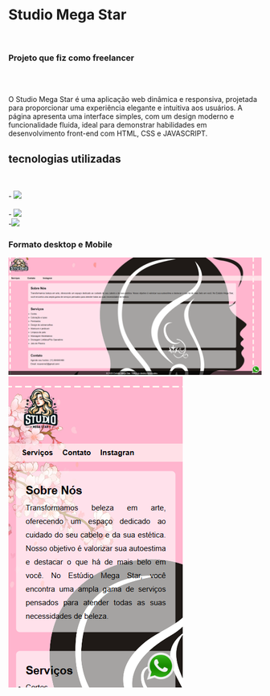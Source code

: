 <h1>Studio Mega Star
</h1>
<br>
<h3>Projeto que fiz como freelancer</h3>
<br>
<br>
<p> O Studio Mega Star é uma aplicação web dinâmica e responsiva, projetada para proporcionar uma experiência elegante e intuitiva aos usuários. A página apresenta uma interface simples, com um design moderno e funcionalidade fluida, ideal para demonstrar habilidades em desenvolvimento front-end com HTML, CSS e JAVASCRIPT.

 </p>
<h2>tecnologias utilizadas</h2>
<br>
<br>
- <img src="https://img.shields.io/badge/HTML5-E34F26?style=for-the-badge&logo=html5&logoColor=white">
<br>
<br>
- <img src="https://img.shields.io/badge/CSS3-1572B6?style=for-the-badge&logo=css3&logoColor=white">
<br>
-<img src="https://img.shields.io/badge/JavaScript-F7DF1E?style=for-the-badge&logo=javascript&logoColor=black"/>
<br>
  <h3>Formato desktop e Mobile</h3>
<img src="https://github.com/Verneloira/Mega-Star/blob/main/img/MegaDesktop.png?raw=true">
<br>
<img src="https://github.com/Verneloira/Mega-Star/blob/main/img/MegaMobile.png?raw=true">

